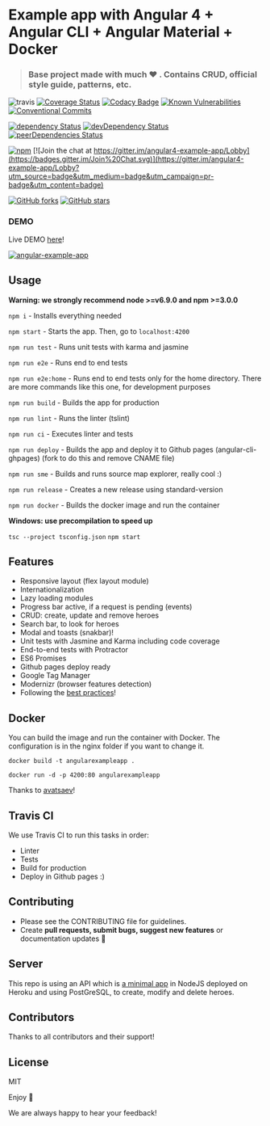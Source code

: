 # Example app with Angular 4 + Angular CLI + Angular Material + Docker

> ### Base project made with much  :heart: . Contains CRUD, official style guide, patterns, etc.

![travis](https://travis-ci.org/Ismaestro/angular4-example-app.svg?branch=master)
[![Coverage Status](https://coveralls.io/repos/github/Ismaestro/angular4-example-app/badge.svg?branch=master)](https://coveralls.io/github/Ismaestro/angular4-example-app?branch=master)
[![Codacy Badge](https://api.codacy.com/project/badge/Grade/9d190a60fc864060ac054ba17a4e92e4)](https://www.codacy.com/app/Ismaestro/angular4-example-app?utm_source=github.com&utm_medium=referral&utm_content=Ismaestro/angular4-example-app&utm_campaign=badger)
[![Known Vulnerabilities](https://snyk.io/test/github/ismaestro/angular4-example-app/badge.svg)](https://snyk.io/test/github/ismaestro/angular4-example-app)
[![Conventional Commits](https://img.shields.io/badge/Conventional%20Commits-1.0.0-yellow.svg)](https://conventionalcommits.org)

[![dependency Status](https://david-dm.org/ismaestro/angular4-example-app.svg)](https://david-dm.org/ismaestro/angular4-example-app#info=dependencies)
[![devDependency Status](https://david-dm.org/ismaestro/angular4-example-app/dev-status.svg)](https://david-dm.org/ismaestro/angular4-example-app#info=devDependencies)
[![peerDependencies Status](https://david-dm.org/ismaestro/angular4-example-app/peer-status.svg)](https://david-dm.org/ismaestro/angular4-example-app?type=peer)

[![npm](https://img.shields.io/badge/demo-online-brightgreen.svg)](http://angularexampleapp.com/)
[![Join the chat at https://gitter.im/angular4-example-app/Lobby](https://badges.gitter.im/Join%20Chat.svg)](https://gitter.im/angular4-example-app/Lobby?utm_source=badge&utm_medium=badge&utm_campaign=pr-badge&utm_content=badge)

[![GitHub forks](https://img.shields.io/github/forks/ismaestro/angular4-example-app.svg?style=social&label=Fork)](https://github.com/ismaestro/angular4-example-app/fork)
[![GitHub stars](https://img.shields.io/github/stars/ismaestro/angular4-example-app.svg?style=social&label=Star)](https://github.com/ismaestro/angular4-example-app)

### DEMO

Live DEMO [here](http://angularexampleapp.com/)!

[![angular-example-app](http://thumbsnap.com/i/aIpN07i3.png?0812)](http://angularexampleapp.com/)

## Usage

**Warning: we strongly recommend node >=v6.9.0 and npm >=3.0.0**

`npm i` - Installs everything needed

`npm start` - Starts the app. Then, go to `localhost:4200`

`npm run test` - Runs unit tests with karma and jasmine

`npm run e2e` - Runs end to end tests

`npm run e2e:home` - Runs end to end tests only for the home directory. There are more commands like this one, for development purposes

`npm run build` - Builds the app for production

`npm run lint` - Runs the linter (tslint)

`npm run ci` - Executes linter and tests

`npm run deploy` - Builds the app and deploy it to Github pages (angular-cli-ghpages) (fork to do this and remove CNAME file)

`npm run sme` - Builds and runs source map explorer, really cool :)

`npm run release` - Creates a new release using standard-version

`npm run docker` - Builds the docker image and run the container

**Windows: use precompilation to speed up**

`tsc --project tsconfig.json`
`npm start`

## Features
* Responsive layout (flex layout module)
* Internationalization
* Lazy loading modules
* Progress bar active, if a request is pending (events)
* CRUD: create, update and remove heroes
* Search bar, to look for heroes
* Modal and toasts (snakbar)!
* Unit tests with Jasmine and Karma including code coverage
* End-to-end tests with Protractor
* ES6 Promises
* Github pages deploy ready
* Google Tag Manager
* Modernizr (browser features detection)
* Following the [best practices](https://angular.io/guide/styleguide)!

## Docker

You can build the image and run the container with Docker. The configuration is in the nginx folder if you want to change it.

`docker build -t angularexampleapp .`

`docker run -d -p 4200:80 angularexampleapp`

Thanks to [avatsaev](https://github.com/avatsaev/angular4-docker-example)! 

## Travis CI
We use Travis CI to run this tasks in order:
* Linter
* Tests
* Build for production
* Deploy in Github pages
:)

## Contributing
- Please see the CONTRIBUTING file for guidelines.
- Create **pull requests, submit bugs, suggest new features** or documentation updates :wrench:

## Server

This repo is using an API which is [a minimal app](https://github.com/Ismaestro/nodejs-example-app) in NodeJS deployed on Heroku and using PostGreSQL, to create, modify and delete heroes.

## Contributors

Thanks to all contributors and their support!

## License

MIT

Enjoy :metal:

We are always happy to hear your feedback!
